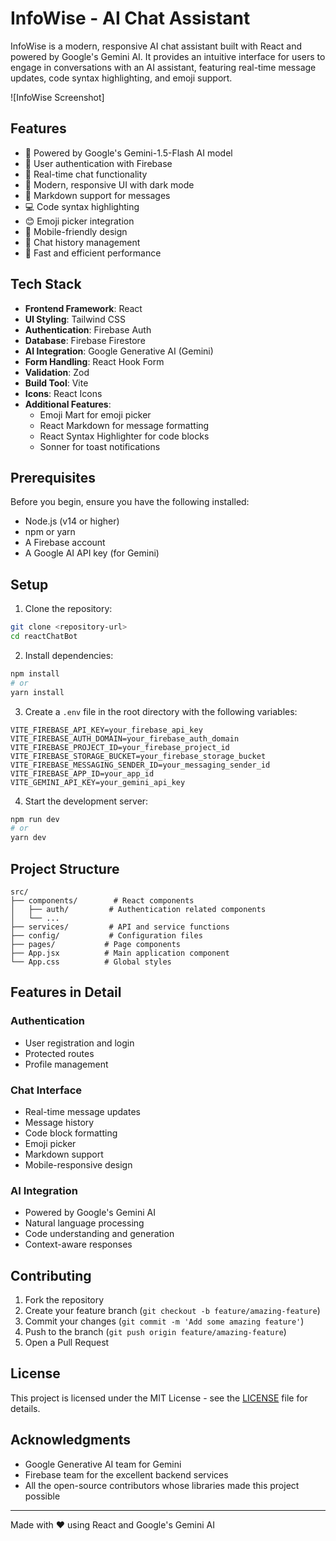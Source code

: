 # InfoWise - AI Chat Assistant

InfoWise is a modern, responsive AI chat assistant built with React and powered by Google's Gemini AI. It provides an intuitive interface for users to engage in conversations with an AI assistant, featuring real-time message updates, code syntax highlighting, and emoji support.

![InfoWise Screenshot]

## Features

- 🤖 Powered by Google's Gemini-1.5-Flash AI model
- 🔐 User authentication with Firebase
- 💬 Real-time chat functionality
- 🎨 Modern, responsive UI with dark mode
- 📝 Markdown support for messages
- 💻 Code syntax highlighting
- 😊 Emoji picker integration
- 📱 Mobile-friendly design
- 🔄 Chat history management
- 🚀 Fast and efficient performance

## Tech Stack

- **Frontend Framework**: React
- **UI Styling**: Tailwind CSS
- **Authentication**: Firebase Auth
- **Database**: Firebase Firestore
- **AI Integration**: Google Generative AI (Gemini)
- **Form Handling**: React Hook Form
- **Validation**: Zod
- **Build Tool**: Vite
- **Icons**: React Icons
- **Additional Features**:
  - Emoji Mart for emoji picker
  - React Markdown for message formatting
  - React Syntax Highlighter for code blocks
  - Sonner for toast notifications

## Prerequisites

Before you begin, ensure you have the following installed:
- Node.js (v14 or higher)
- npm or yarn
- A Firebase account
- A Google AI API key (for Gemini)

## Setup

1. Clone the repository:
```bash
git clone <repository-url>
cd reactChatBot
```

2. Install dependencies:
```bash
npm install
# or
yarn install
```

3. Create a `.env` file in the root directory with the following variables:
```env
VITE_FIREBASE_API_KEY=your_firebase_api_key
VITE_FIREBASE_AUTH_DOMAIN=your_firebase_auth_domain
VITE_FIREBASE_PROJECT_ID=your_firebase_project_id
VITE_FIREBASE_STORAGE_BUCKET=your_firebase_storage_bucket
VITE_FIREBASE_MESSAGING_SENDER_ID=your_messaging_sender_id
VITE_FIREBASE_APP_ID=your_app_id
VITE_GEMINI_API_KEY=your_gemini_api_key
```

4. Start the development server:
```bash
npm run dev
# or
yarn dev
```

## Project Structure

```
src/
├── components/        # React components
│   ├── auth/         # Authentication related components
│   └── ...          
├── services/         # API and service functions
├── config/           # Configuration files
├── pages/           # Page components
├── App.jsx          # Main application component
└── App.css          # Global styles
```

## Features in Detail

### Authentication
- User registration and login
- Protected routes
- Profile management

### Chat Interface
- Real-time message updates
- Message history
- Code block formatting
- Emoji picker
- Markdown support
- Mobile-responsive design

### AI Integration
- Powered by Google's Gemini AI
- Natural language processing
- Code understanding and generation
- Context-aware responses

## Contributing

1. Fork the repository
2. Create your feature branch (`git checkout -b feature/amazing-feature`)
3. Commit your changes (`git commit -m 'Add some amazing feature'`)
4. Push to the branch (`git push origin feature/amazing-feature`)
5. Open a Pull Request

## License

This project is licensed under the MIT License - see the [LICENSE](LICENSE) file for details.

## Acknowledgments

- Google Generative AI team for Gemini
- Firebase team for the excellent backend services
- All the open-source contributors whose libraries made this project possible

---

Made with ❤️ using React and Google's Gemini AI 
